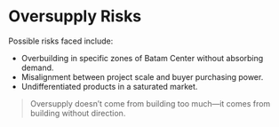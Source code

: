 # Oversupply Risks

Possible risks faced include:

- Overbuilding in specific zones of Batam Center without absorbing demand.
- Misalignment between project scale and buyer purchasing power.
- Undifferentiated products in a saturated market.

> Oversupply doesn’t come from building too much—it comes from building without direction.